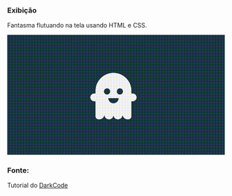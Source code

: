 ### Exibição
Fantasma flutuando na tela usando HTML e CSS.

![Image](https://raw.githubusercontent.com/jeihcio/fantasma-flutuando/master/exibicao.gif)

### Fonte: 
Tutorial do [DarkCode](https://www.youtube.com/watch?v=so5gizA6hNo)
